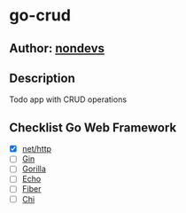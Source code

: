 # go-crud
## Author: [nondevs](https://github.com/NLGRF)

## Description
Todo app with CRUD operations

## Checklist Go Web Framework
- [x] [net/http](https://golang.org/pkg/net/http/)
- [ ] [Gin](https://github.com/gin-gonic/gin)
- [ ] [Gorilla](https://github.com/gorilla/mux)
- [ ] [Echo](https://github.com/labstack/echo)
- [ ] [Fiber](https://github.com/gofiber/fiber)
- [ ] [Chi](https://github.com/go-chi/chi)

